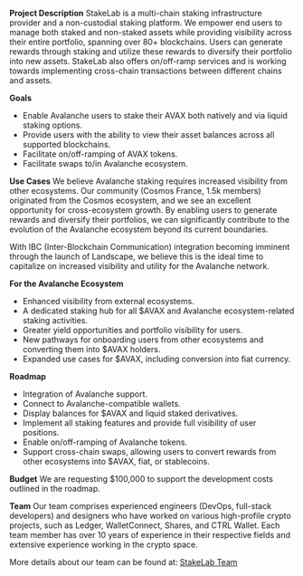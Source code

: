 **Project Description**
StakeLab is a multi-chain staking infrastructure provider and a non-custodial staking platform. We empower end users to manage both staked and non-staked assets while providing visibility across their entire portfolio, spanning over 80+ blockchains. Users can generate rewards through staking and utilize these rewards to diversify their portfolio into new assets. StakeLab also offers on/off-ramp services and is working towards implementing cross-chain transactions between different chains and assets.

**Goals**
- Enable Avalanche users to stake their AVAX both natively and via liquid staking options.
- Provide users with the ability to view their asset balances across all supported blockchains.
- Facilitate on/off-ramping of AVAX tokens.
- Facilitate swaps to/in Avalanche ecosystem.

**Use Cases**
We believe Avalanche staking requires increased visibility from other ecosystems. Our community (Cosmos France, 1.5k members) originated from the Cosmos ecosystem, and we see an excellent opportunity for cross-ecosystem growth. By enabling users to generate rewards and diversify their portfolios, we can significantly contribute to the evolution of the Avalanche ecosystem beyond its current boundaries.

With IBC (Inter-Blockchain Communication) integration becoming imminent through the launch of Landscape, we believe this is the ideal time to capitalize on increased visibility and utility for the Avalanche network.

**For the Avalanche Ecosystem**
- Enhanced visibility from external ecosystems.
- A dedicated staking hub for all $AVAX and Avalanche ecosystem-related staking activities.
- Greater yield opportunities and portfolio visibility for users.
- New pathways for onboarding users from other ecosystems and converting them into $AVAX holders.
- Expanded use cases for $AVAX, including conversion into fiat currency.

**Roadmap**
- Integration of Avalanche support.
- Connect to Avalanche-compatible wallets.
- Display balances for $AVAX and liquid staked derivatives.
- Implement all staking features and provide full visibility of user positions.
- Enable on/off-ramping of Avalanche tokens.
- Support cross-chain swaps, allowing users to convert rewards from other ecosystems into $AVAX, fiat, or stablecoins.

**Budget**
We are requesting $100,000 to support the development costs outlined in the roadmap.

**Team**
Our team comprises experienced engineers (DevOps, full-stack developers) and designers who have worked on various high-profile crypto projects, such as Ledger, WalletConnect, Shares, and CTRL Wallet. Each team member has over 10 years of experience in their respective fields and extensive experience working in the crypto space.

More details about our team can be found at: [StakeLab Team](https://www.stakelab.zone/about)
